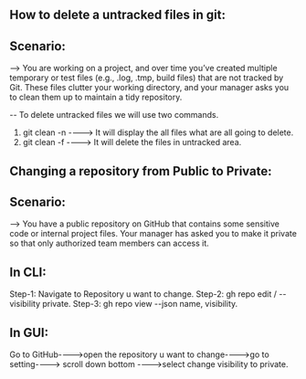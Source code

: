 How to delete a untracked files in git:
---------------------------------------
Scenario:
---------
--> You are working on a project, and over time you’ve created multiple temporary or test files (e.g., .log, .tmp, build files) that are not tracked by Git. These files clutter your working directory, and your manager asks you to clean them up to maintain a tidy repository.


-- To delete untracked files we will use two commands.

1) git clean -n ----> It will display the all files what are all  going to delete.
2) git clean -f ----> It will delete the files in untracked area.





Changing a repository from Public to Private:
---------------------------------------------
Scenario:
---------

--> You have a public repository on GitHub that contains some sensitive code or internal project files. Your manager has asked you to make it private so that only authorized team members can access it.

In CLI:
-------
Step-1: Navigate to Repository u want to change.
Step-2: gh repo edit <owner>/<repo> --visibility private.
Step-3: gh repo view --json name, visibility.


In GUI:
------

Go to GitHub---->open the repository u want to change---->go to setting----> scroll down bottom ---->select change visibility to private.
